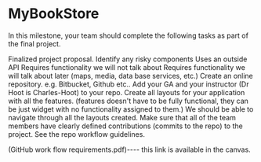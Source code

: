 # MyBookStore

In this milestone, your team should complete the following tasks as part of the final project.

Finalized project proposal.
Identify any risky components
Uses an outside API
Requires functionality we will not talk about
Requires functionality we will talk about later (maps, media, data base services, etc.)
Create an online repository. e.g. Bitbucket, Github etc..
Add your GA and your instructor (Dr Hoot is Charles-Hoot) to your repo.
Create all layouts for your application with all the features. (features doesn't have to be fully functional, they can be just widget with no functionality assigned to them.)
We should be able to navigate through all the layouts created.
Make sure that all of the team members have clearly defined contributions (commits to the repo) to the project.  See the repo workflow guidelines. 


(GitHub work flow requirements.pdf)---- this link is available in the canvas.
